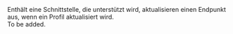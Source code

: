 <Namespace Name="Microsoft.Azure.Management.TrafficManager.Fluent.TrafficManagerEndpoint.UpdateAzureEndpoint">
  <Docs>
    <summary>Enthält eine Schnittstelle, die unterstützt wird, aktualisieren einen Endpunkt aus, wenn ein Profil aktualisiert wird.</summary> 
    <remarks>To be added.</remarks>
  </Docs>
</Namespace>

